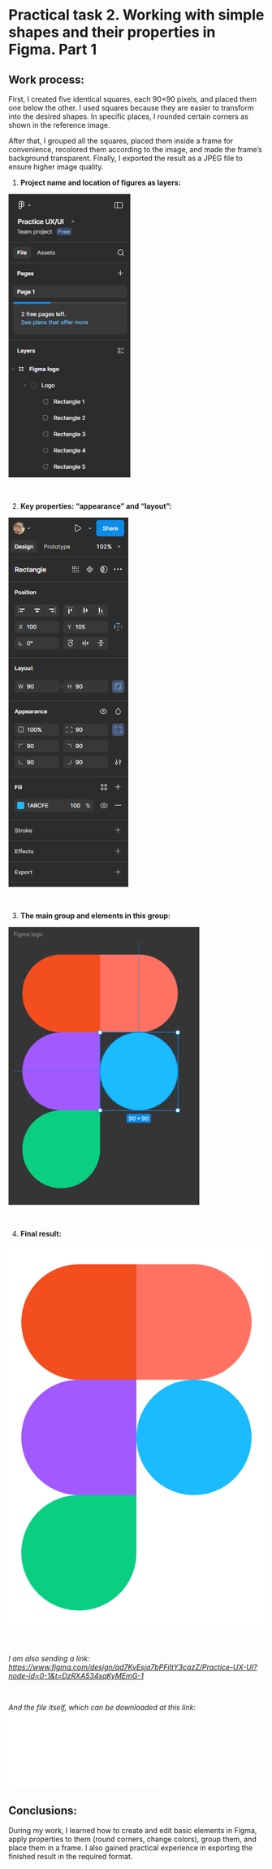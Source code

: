 # Practical task 2. Working with simple shapes and their properties in Figma. Part 1

## Work process:

First, I created five identical squares, each 90×90 pixels, and placed them one below the other. I used squares because they are easier to transform into the desired shapes. In specific places, I rounded certain corners as shown in the reference image.

After that, I grouped all the squares, placed them inside a frame for convenience, recolored them according to the image, and made the frame’s background transparent. Finally, I exported the result as a JPEG file to ensure higher image quality.


1) **Project name and location of figures as layers:**

![Figures as layers](images/Workspace_1.jpg)

<br>


2) **Key properties: “appearance” and “layout”:**

![Properties: “appearance” and “layout”](images/Workspace_2.jpg)

<br>


3) **The main group and elements in this group:**

![Main group](images/Workspace_3.jpg)

<br>


4) **Final result:**

![Result](images/Figma%20logo.jpg)

<br>


*I am also sending a link:*
*https://www.figma.com/design/qd7KvEsja7bPFiItY3cazZ/Practice-UX-UI?node-id=0-1&t=DzRXA534sqKyMEmG-1*

<br>

*And the file itself, which can be downloaded at this link:*
![Figma file](Figma_file/Practice_UX_UI.fig)



## Conclusions:

During my work, I learned how to create and edit basic elements in Figma, apply properties to them (round corners, change colors), group them, and place them in a frame. I also gained practical experience in exporting the finished result in the required format.